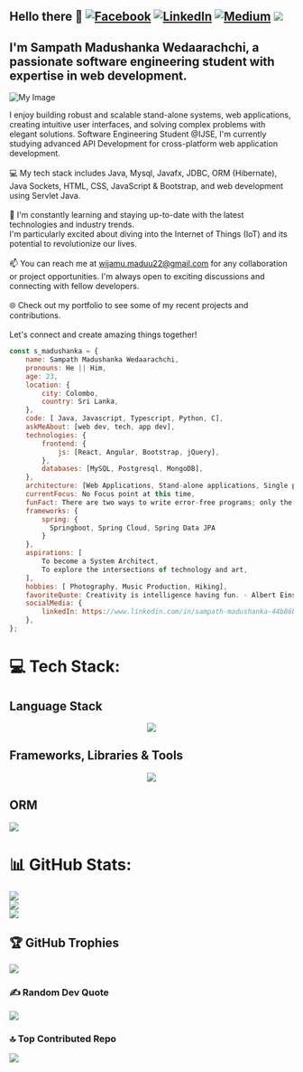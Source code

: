 ## Hello there 🌊 [![Facebook](https://img.shields.io/badge/Facebook-%231877F2.svg?logo=Facebook&logoColor=white)](https://facebook.com/sampathmadushanka/) [![LinkedIn](https://img.shields.io/badge/LinkedIn-%230077B5.svg?logo=linkedin&logoColor=white)](https://www.linkedin.com/in/sampath-madushanka-44b86b281/) [![Medium](https://img.shields.io/badge/Medium-12100E?logo=medium&logoColor=white)](https://medium.com/@wijamu.maduu22)  [![](https://visitcount.itsvg.in/api?id=Sampath-Madushanka&icon=2&color=12)](https://visitcount.itsvg.in)

## I'm Sampath Madushanka Wedaarachchi, a passionate software engineering student with expertise in web development. 
<img src="https://www.bleepstatic.com/content/hl-images/2022/04/08/GitHub___headpic.jpg" alt="My Image">

I enjoy building robust and scalable stand-alone systems, web applications, creating intuitive user interfaces, and solving complex problems with elegant solutions.
  Software Engineering Student @IJSE, I'm  currently studying advanced API Development for cross-platform web application development.<br><br>
    💻 My tech stack includes Java, Mysql, Javafx, JDBC, ORM (Hibernate), Java Sockets, HTML, CSS, JavaScript & Bootstrap, and web development using Servlet Java. <br>    
    🌱 I'm constantly learning and staying up-to-date with the latest technologies and industry trends.<br>I'm particularly excited about diving into the Internet of Things (IoT) and its potential to revolutionize our lives.<br><br>
    📫 You can reach me at wijamu.maduu22@gmail.com for any collaboration or project opportunities. I'm always open to exciting discussions and connecting with fellow developers. <br><br>
    🌐 Check out my portfolio to see some of my recent projects and contributions.
<br>    <br>Let's connect and create amazing things together! 

```javascript
const s_madushanka = {
    name: Sampath Madushanka Wedaarachchi,
    pronouns: He || Him,
    age: 23,
    location: {
        city: Colombo,
        country: Sri Lanka,
    },
    code: [ Java, Javascript, Typescript, Python, C],
    askMeAbout: [web dev, tech, app dev],
    technologies: {
        frontend: {
            js: [React, Angular, Bootstrap, jQuery],
        },
        databases: [MySQL, Postgresql, MongoDB],
    },
    architecture: [Web Applications, Stand-alone applications, Single page applications],
    currentFocus: No Focus point at this time,
    funFact: There are two ways to write error-free programs; only the third one works.,
    frameworks: {
        spring: {
          Springboot, Spring Cloud, Spring Data JPA
        }
    },
    aspirations: [
        To become a System Architect,
        To explore the intersections of technology and art,
    ],
    hobbies: [ Photography, Music Production, Hiking],
    favoriteQuote: Creativity is intelligence having fun. - Albert Einstein,
    socialMedia: {
        linkedIn: https://www.linkedin.com/in/sampath-madushanka-44b86b281,
    },
};

```
# 💻 Tech Stack:

## Language Stack
<p align="center">
  <a href="https://skillicons.dev">
    <img src="https://skillicons.dev/icons?i=java,javascript,ts,python,bash,html,css,c,postman" />
  </a>
</p>
 
  ## Frameworks, Libraries & Tools
  <p align="center">
  <a href="https://skillicons.dev">
    <img src="https://skillicons.dev/icons?i=spring,jquery,bootstrap,angular,tailwind,maven,figma,linux,mysql,mongodb" />
  </a>
</p>
 
## ORM
  <a href="https://skillicons.dev">
    <img src="https://skillicons.dev/icons?i=hibernate" />
  </a>
   
# 📊 GitHub Stats:
![](https://github-readme-stats.vercel.app/api?username=WSmadushanka&them=blue-green&hide_border=false&include_all_commits=true&count_private=true)<br/>
![](https://github-readme-streak-stats.herokuapp.com/?user=WSmadushanka&theme=blue-green&hide_border=false)<br/>
![](https://github-readme-stats.vercel.app/api/top-langs/?username=WSmadushanka&theme=blue-green&hide_border=false&include_all_commits=true&count_private=true&layout=compact)

## 🏆 GitHub Trophies
![](https://github-profile-trophy.vercel.app/?username=WSmadushanka&theme=flat&no-frame=false&no-bg=false&margin-w=4)

### ✍️ Random Dev Quote
![](https://quotes-github-readme.vercel.app/api?type=horizontal&theme=dark)

### 🔝 Top Contributed Repo
![](https://github-contributor-stats.vercel.app/api?username=WSmadushanka&limit=5&theme=dark&combine_all_yearly_contributions=true)


